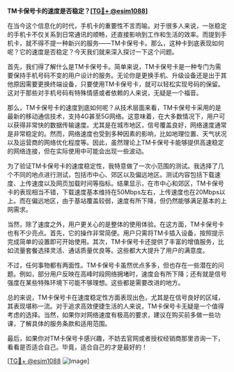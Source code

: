 **TM卡保号卡的速度是否稳定？[[TG💪+ @esim1088](https://t.me/s/esim1088)]**

在当今这个信息化的时代，手机卡的重要性不言而喻。对于很多人来说，一张稳定的手机卡不仅关系到日常通讯的顺畅，还直接影响到工作和生活的效率。而提到手机卡，就不得不提一种新兴的服务——TM卡保号卡。那么，这种卡到底表现如何呢？它的速度是否稳定？今天我们就来深入探讨一下这个问题。

首先，我们得了解什么是TM卡保号卡。简单来说，TM卡保号卡是一种专门为需要保持手机号码不变的用户设计的服务。无论你是更换手机、升级设备还是出于其他原因需要更换终端设备，只要使用TM卡保号卡，就可以轻松实现号码的保留。这对于那些对手机号码有特殊情感或者依赖的人来说，无疑是一个福音。

那么，TM卡保号卡的速度到底如何呢？从技术层面来看，TM卡保号卡采用的是最新的移动通信技术，支持4G甚至5G网络。这意味着，在大多数情况下，用户可以获得非常快的数据传输速度。尤其是在城市地区，信号覆盖良好，网络速度通常是非常稳定的。然而，网络速度也受到多种因素的影响，比如地理位置、天气状况以及运营商的网络优化程度等。因此，虽然理论上TM卡保号卡能够提供高速稳定的网络连接，但在实际使用中可能会出现一些波动。

为了验证TM卡保号卡的速度稳定性，我特意做了一次小范围的测试。我选择了几个不同的地点进行测试，包括市中心、郊区以及偏远地区。测试内容包括下载速度、上传速度以及网页加载时间等指标。结果显示，在市中心和郊区，TM卡保号卡的表现相当不错，下载速度基本维持在50Mbps左右，上传速度也在20Mbps以上。而在偏远地区，由于基站覆盖较弱，速度有所下降，但仍然能够满足基本的上网需求。

当然，除了速度之外，用户更关心的是整体的使用体验。在这方面，TM卡保号卡也有不少亮点。首先，它的操作非常简便。用户只需将TM卡插入设备，按照提示完成简单的设置即可开始使用。其次，TM卡保号卡还提供了丰富的增值服务，比如流量套餐选择灵活、通话质量优良等。这些都大大提升了用户的满意度。

不过，任何事物都有两面性。TM卡保号卡虽然优点多多，但也存在一些潜在的问题。例如，部分用户反映在高峰时段网络拥堵时，速度会有所下降；还有就是信号强度在某些特殊环境下可能不够理想。这些都是需要改进的地方。

总的来说，TM卡保号卡在速度稳定性方面表现出色，尤其是在信号良好的区域，其表现堪称一流。对于追求高效便捷生活的人来说，TM卡保号卡无疑是一个值得考虑的选择。当然，如果你对网络速度有极高的要求，建议在购买前多做一些功课，了解具体的服务条款和适用范围。

最后，如果你对TM卡保号卡感兴趣，不妨去官网或者授权经销商那里咨询一下，看看是否适合自己。毕竟，适合自己的才是最好的！

[[TG💪+ @esim1088](https://t.me/s/esim1088) ![Image](https://i.postimg.cc/4NQfJmqS/Snipaste-2025-05-13-00-14-12.png)]
